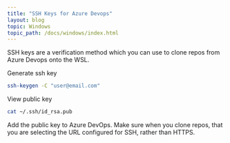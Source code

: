 ```yaml
---
title: "SSH Keys for Azure Devops"
layout: blog
topic: Windows
topic_path: /docs/windows/index.html
---
```


SSH keys are a verification method which you can use to clone repos from Azure Devops onto the WSL.

Generate ssh key
```bash
ssh-keygen -C "user@email.com"
```

View public key
```bash
cat ~/.ssh/id_rsa.pub
```

Add the public key to Azure DevOps. Make sure when you clone repos, that you are selecting the URL configured for SSH, rather than HTTPS.